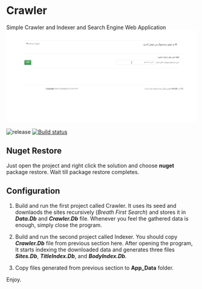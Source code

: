 # Crawler
Simple Crawler and Indexer and Search Engine Web Application
![](https://github.com/pourmand1376/Crawler/blob/master/Demo/Demo1.gif)


![release](https://img.shields.io/github/license/pourmand1376/Crawler.svg)
[![Build status](https://ci.appveyor.com/api/projects/status/0sgkbd7r0lf9cf2r?svg=true)](https://ci.appveyor.com/project/pourmand1376/crawler)


## Nuget Restore
Just open the project and right click the solution and choose **nuget** package restore. Wait till package restore completes. 

## Configuration
1. Build and run the first project called Crawler. It uses its seed and downlaods the sites recursively (_Breath First Search_) and stores it in ***Data.Db*** and ***Crawler.Db*** file. Whenever you feel the gathered data is enough, simply close the program.  

2. Build and run the second project called Indexer. You should copy ***Crawler.Db*** file from previous section here. After opening the program, It starts indexing the downloaded data and generates three files ***Sites.Db***, ***TitleIndex.Db***, and ***BodyIndex.Db***.

3. Copy files generated from previous section to **App_Data** folder. 

Enjoy. 
